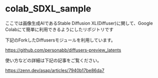 # colab_SDXL_sample

ここでは画像生成AIであるStable Diffusion XL(Diffuser)に関して、Google Colabにて簡単に利用できるようにしたリポジトリです　


下記のForkしたDiffusersモジュールを利用しています。

https://github.com/personabb/diffusers-preview_latents

使い方などの詳細は下記の記事をご覧ください。

https://zenn.dev/asap/articles/7940b17be86da7
